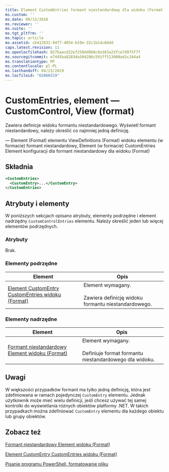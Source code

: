 ```yaml
---
title: Element CustomEntries formant niestandardowy dla widoku (Format) | Dokumentacja firmy Microsoft
ms.custom: ''
ms.date: 09/13/2016
ms.reviewer: ''
ms.suite: ''
ms.tgt_pltfrm: ''
ms.topic: article
ms.assetid: cb412831-94f7-4054-b19e-32c1b14c66dd
caps.latest.revision: 11
ms.openlocfilehash: 827baacd22ef258dd9b0c8a383a23fce7d975f7f
ms.sourcegitcommit: e7445ba8203da304286c591ff513900ad1c244a4
ms.translationtype: MT
ms.contentlocale: pl-PL
ms.lasthandoff: 04/23/2019
ms.locfileid: "62066519"
---
```

# <a name="customentries-element-for-customcontrol-for-view-format"></a>CustomEntries, element — CustomControl, View (format)

Zawiera definicje widoku formantu niestandardowego. Wyświetl formant niestandardowy, należy określić co najmniej jedną definicję.

— Element (Format) elementu ViewDefinitions (Format) widoku elementu (w formacie) formant niestandardowy, Element (w formacie) CustomEntries Element konfiguracji dla formant niestandardowy dla widoku (Format)

## <a name="syntax"></a>Składnia

```xml
<CustomEntries>
  <CustomEntry>...</CustomEntry>
</CustomEntries>
```

## <a name="attributes-and-elements"></a>Atrybuty i elementy

W poniższych sekcjach opisano atrybuty, elementy podrzędne i element nadrzędny `CustomControlEntries` elementu. Należy określić jeden lub więcej elementów podrzędnych.

### <a name="attributes"></a>Atrybuty

Brak.

### <a name="child-elements"></a>Elementy podrzędne

|Element|Opis|
|-------------|-----------------|
|[Element CustomEntry CustomEntries widoku (Format)](./customentry-element-for-customentries-for-customcontrol-for-view-format.md)|Element wymagany.<br /><br /> Zawiera definicję widoku formantu niestandardowego.|

### <a name="parent-elements"></a>Elementy nadrzędne

|Element|Opis|
|-------------|-----------------|
|[Formant niestandardowy Element widoku (Format)](./customcontrol-element-for-view-format.md)|Element wymagany.<br /><br /> Definiuje format formantu niestandardowego dla widoku.|

## <a name="remarks"></a>Uwagi

W większości przypadków formant ma tylko jedną definicję, która jest zdefiniowana w ramach pojedynczej `CustomEntry` elementu. Jednak użytkownik może mieć wielu definicji, jeśli chcesz używać tej samej kontrolki do wyświetlania różnych obiektów platformy .NET. W takich przypadkach można zdefiniować `CustomEntry` elementu dla każdego obiektu lub grupy obiektów.

## <a name="see-also"></a>Zobacz też

[Formant niestandardowy Element widoku (Format)](./customcontrol-element-for-view-format.md)

[Element CustomEntry CustomEntries widoku (Format)](./customentry-element-for-customentries-for-customcontrol-for-view-format.md)

[Pisanie programu PowerShell, formatowanie pliku](./writing-a-powershell-formatting-file.md)
